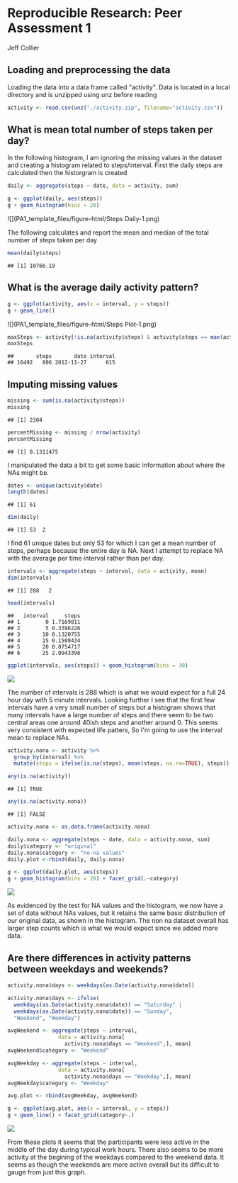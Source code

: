# Reproducible Research: Peer Assessment 1
Jeff Collier  



## Loading and preprocessing the data

Loading the data into a data frame called "activity". Data is located in a local directory and is unzipped using unz before reading


```r
activity <- read.csv(unz("./activity.zip", filename="activity.csv"))
```
## What is mean total number of steps taken per day?
In the following histogram, I am ignoring the missing values in the dataset and creating a histogram related to steps/interval. First the daily steps are calculated then the historgram is created


```r
daily <- aggregate(steps ~ date, data = activity, sum)

g <- ggplot(daily, aes(steps))
g + geom_histogram(bins = 20)
```

![](PA1_template_files/figure-html/Steps Daily-1.png)<!-- -->

The following calculates and report the mean and median of the total number of steps taken per day


```r
mean(daily$steps)
```

```
## [1] 10766.19
```

## What is the average daily activity pattern?

```r
g <- ggplot(activity, aes(x = interval, y = steps))
g + geom_line()
```

![](PA1_template_files/figure-html/Steps Plot-1.png)<!-- -->

```r
maxSteps <- activity[!is.na(activity$steps) & activity$steps == max(activity$steps, na.rm = T),]
maxSteps
```

```
##       steps       date interval
## 16492   806 2012-11-27      615
```

## Imputing missing values

```r
missing <- sum(is.na(activity$steps))
missing
```

```
## [1] 2304
```

```r
percentMissing <- missing / nrow(activity)
percentMissing
```

```
## [1] 0.1311475
```
I manipulated the data a bit to get some basic information about where the NAs might be.


```r
dates <- unique(activity$date)
length(dates)
```

```
## [1] 61
```

```r
dim(daily)
```

```
## [1] 53  2
```
I find 61 unique dates but only 53 for which I can get a mean number of steps, perhaps because the entire day is NA. Next I attempt to replace NA with the average per time interval rather than per day.


```r
intervals <- aggregate(steps ~ interval, data = activity, mean)
dim(intervals)
```

```
## [1] 288   2
```

```r
head(intervals)
```

```
##   interval     steps
## 1        0 1.7169811
## 2        5 0.3396226
## 3       10 0.1320755
## 4       15 0.1509434
## 5       20 0.0754717
## 6       25 2.0943396
```

```r
ggplot(intervals, aes(steps)) + geom_histogram(bins = 30)
```

![](PA1_template_files/figure-html/unnamed-chunk-2-1.png)<!-- -->

The number of intervals is 288 which is what we would expect for a full 24 hour day with 5 minute intervals. Looking further I see that the first few intervals have a very small number of steps but a histogram shows that many intervals have a large number of steps and there seem to be two central areas one around 40ish steps and another around 0. This seems very consistent with expected life patters, So I'm going to use the interval mean to replace NAs.


```r
activity.nona <- activity %>%  
  group_by(interval) %>% 
  mutate(steps = ifelse(is.na(steps), mean(steps, na.rm=TRUE), steps))

any(is.na(activity))
```

```
## [1] TRUE
```

```r
any(is.na(activity.nona))
```

```
## [1] FALSE
```

```r
activity.nona <- as.data.frame(activity.nona)

daily.nona <- aggregate(steps ~ date, data = activity.nona, sum)
daily$category <- "original"
daily.nona$category <- "no-na values"
daily.plot <-rbind(daily, daily.nona)

g <- ggplot(daily.plot, aes(steps))
g + geom_histogram(bins = 20) + facet_grid(.~category)
```

![](PA1_template_files/figure-html/unnamed-chunk-3-1.png)<!-- -->

As evidenced by the test for NA values and the histogram, we now have a set of data without NAs values, but it retains the same basic distribution of our original data, as shown in the histogram. The non na dataset overall has larger step counts which is what we would expect since we added more data.

## Are there differences in activity patterns between weekdays and weekends?


```r
activity.nona$days <- weekdays(as.Date(activity.nona$date))

activity.nona$days <- ifelse(
  weekdays(as.Date(activity.nona$date)) == "Saturday" |
  weekdays(as.Date(activity.nona$date)) == "Sunday", 
  "Weekend", "Weekday")

avgWeekend <- aggregate(steps ~ interval, 
                data = activity.nona[
                  activity.nona$days == "Weekend",], mean)
avgWeekend$category <- "Weekend"

avgWeekday <- aggregate(steps ~ interval, 
                data = activity.nona[
                  activity.nona$days == "Weekday",], mean)
avgWeekday$category <- "Weekday"

avg.plot <- rbind(avgWeekday, avgWeekend)

g <- ggplot(avg.plot, aes(x = interval, y = steps))
g + geom_line() + facet_grid(category~.)
```

![](PA1_template_files/figure-html/unnamed-chunk-4-1.png)<!-- -->

From these plots it seems that the participants were less active in the middle of the day during typical work hours. There also seems to be more activity at the begining of the weekdays compared to the weekend data. It seems as though the weekends are more active overall but its difficult to gauge from just this graph.
